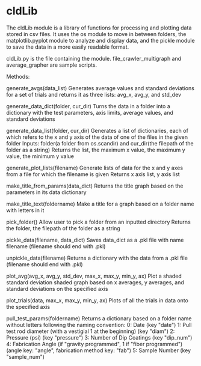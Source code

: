 # cldLib
The cldLib module is a library of functions for processing and plotting data stored in csv files.
It uses the os module to move in between folders, the matplotlib.pyplot module to analyze and display data, and the pickle module to save the data in a more easily readable format.

cldLib.py is the file containing the module.  file_crawler_multigraph and average_grapher are sample scripts.

Methods:

generate_avgs(data_list)
	Generates average values and standard deviations for a set of trials and returns it as three lists: avg_x, avg_y, and std_dev

generate_data_dict(folder, cur_dir)
	Turns the data in a folder into a dictionary with the test parameters, axis limits, average values, and standard deviations

generate_data_list(folder, cur_dir)
	Generates a list of dictionaries, each of which refers to the x and y axis of the data of one of the files in the given folder
	Inputs: folder(a folder from os.scandir) and cur_dir(the filepath of the folder as a string)
	Returns the list, the maximum x value, the maximum y value, the minimum y value

generate_plot_lists(filename)
	Generate lists of data for the x and y axes from a file for which the filename is given
	Returns x axis list, y axis list

make_title_from_params(data_dict)
	Returns the title graph based on the parameters in its data dictionary

make_title_text(foldername)
	Make a title for a graph based on a folder name with letters in it

pick_folder()
	Allow user to pick a folder from an inputted directory
	Returns the folder, the filepath of the folder as a string

pickle_data(filename, data_dict)
	Saves data_dict as a .pkl file with name filename (filename should end with .pkl)

unpickle_data(filename)
	Returns a dictionary with the data from a .pkl file (filename should end with .pkl)

plot_avg(avg_x, avg_y, std_dev, max_x, max_y, min_y, ax)
	Plot a shaded standard deviation shaded graph based on x averages, y averages, and standard deviations on the specified axis

plot_trials(data, max_x, max_y, min_y, ax)
	Plots of all the trials in data onto the specified axis

pull_test_params(foldername)
	Returns a dictionary based on a folder name without letters following the naming convention:
	0: Date (key "date")
	1: Pull test rod diameter (with a vestigial 1 at the beginning) (key "diam")
	2: Pressure (psi) (key "pressure")
	3: Number of Dip Coatings (key "dip_num")
	4: Fabrication Angle (if "gravity programmed", 1 if "fiber programmed") (angle key: "angle", fabrication method key: "fab")
	5: Sample Number (key "sample_num")
